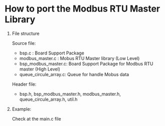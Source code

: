 # How to port the Modbus RTU Master Library

1. File structure

   Source file:

   - bsp.c : Board Support Package
   - modbus_master.c : Mobus RTU Master library (Low Level)
   - bsp_modbus_master.c: Board Support Package for Modbus RTU master (High Level)
   - queue_circule_array.c: Queue for handle Mobus data

   Header file: 

   - bsp.h, bsp_modbus_master.h, modbus_master.h, queue_circule_array.h, util.h

2. Example:

   Check at the main.c file
